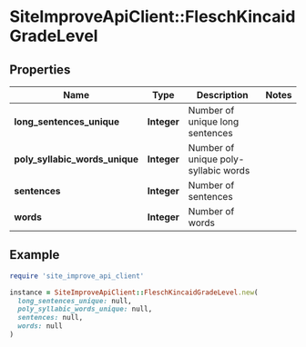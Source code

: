 # SiteImproveApiClient::FleschKincaidGradeLevel

## Properties

| Name | Type | Description | Notes |
| ---- | ---- | ----------- | ----- |
| **long_sentences_unique** | **Integer** | Number of unique long sentences |  |
| **poly_syllabic_words_unique** | **Integer** | Number of unique poly-syllabic words |  |
| **sentences** | **Integer** | Number of sentences |  |
| **words** | **Integer** | Number of words |  |

## Example

```ruby
require 'site_improve_api_client'

instance = SiteImproveApiClient::FleschKincaidGradeLevel.new(
  long_sentences_unique: null,
  poly_syllabic_words_unique: null,
  sentences: null,
  words: null
)
```


